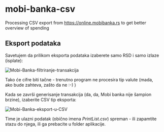 # mobi-banka-csv
Processing CSV export from https://online.mobibanka.rs to get better overview of spending

## Eksport podataka

Savetujem da prilikom eksporta podataka izaberete samo RSD i samo izlaze (isplate):

![Mobi-Banka-filtriranje-transakcija](https://user-images.githubusercontent.com/17367063/212486892-31ee4d5d-b83c-4819-a5dd-c88d741bf248.jpg)

Tako će cifre biti tačne - trenutno program ne procesira tip valute (mada, ako bude zahteva, zašto da ne :-) )

Kada se završi generisanje transakcija (da, da, Mobi banka nije šampion brzine), izaberite CSV tip eksporta:

![Mobi-Banka-eksport-u-CSV](https://user-images.githubusercontent.com/17367063/212487052-8685040a-05d2-4e23-87bc-7448f36b111d.jpg)

Time je ulazni podatak (obično imena *PrintList.csv*) spreman - ili zapamtite stazu do njega, ili ga prebacite u folder aplikacije.

